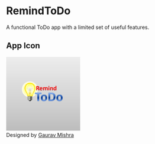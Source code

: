 # RemindToDo
A functional ToDo app with a limited set of useful features.

## App Icon
<img width="200" height="200" src="https://github.com/grvmishra788/RemindToDo/blob/master/images/icon_RToDo.PNG"> <br/>
Designed by [Gaurav Mishra](https://github.com/grvmishra788)
